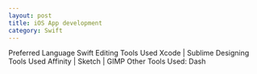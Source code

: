 ```yaml
---
layout: post
title: iOS App development
category: Swift
---
```


Preferred Language Swift
Editing Tools Used Xcode | Sublime
Designing Tools Used Affinity | Sketch | GIMP
Other Tools Used: Dash